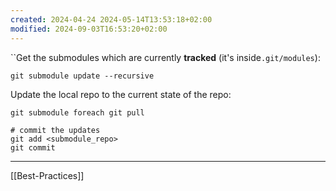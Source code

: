 ```yaml
---
created: 2024-04-24 2024-05-14T13:53:18+02:00
modified: 2024-09-03T16:53:20+02:00
---
```


``Get the submodules which are currently **tracked** (it's inside`.git/modules`):

```shell
git submodule update --recursive
```

Update the local repo to the current state of the repo:

```shell
git submodule foreach git pull

# commit the updates
git add <submodule_repo>
git commit
```

---

[[Best-Practices]]
